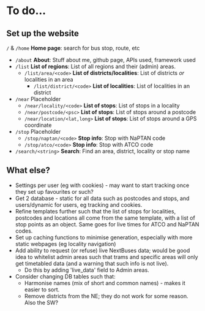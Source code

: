 # To do...

## Set up the website

`/` & `/home` **Home page**: search for bus stop, route, etc
- `/about` **About**: Stuff about me, github page, APIs used, framework used
- `/list` **List of regions**: List of all regions and their (admin) areas.
    - `/list/area/<code>` **List of districts/localities**: List of districts *or* localities in an area
        - `/list/district/<code>` **List of localities**: List of localities in an district
- `/near` Placeholder
    - `/near/locality/<code>` **List of stops**: List of stops in a locality
    - `/near/postcode/<psc>` **List of stops**: List of stops around a postcode
    - `/near/location/<lat,long>` **List of stops**: List of stops around a GPS coordinate
- `/stop` Placeholder
    - `/stop/naptan/<code>` **Stop info**: Stop with NaPTAN code
    - `/stop/atco/<code>` **Stop info**: Stop with ATCO code
- `/search/<string>` **Search**: Find an area, district, locality or stop name

## What else?
- Settings per user (eg with cookies) - may want to start tracking once they
set up favourites or such?
- Get 2 database - static for all data such as postcodes and stops, and
users/dynamic for users, eg tracking and cookies.
- Refine templates further such that the list of stops for localities,
postcodes and locations all come from the same template, with a list of stop
points as an object. Same goes for live times for ATCO and NaPTAN codes.
- Set up caching functions to minimise generation, especially with more static
webpages (eg locality navigation)
- Add ability to request (or refuse) live NextBuses data; would be good idea to
whitelist admin areas such that trams and specific areas will only get
timetabled data  (and a warning that such info is not live).
    - Do this by adding 'live_data' field to Admin areas.
- Consider changing DB tables such that:
    - Harmonise names (mix of short and common names) - makes it easier to sort.
    - Remove districts from the NE; they do not work for some reason. Also the SW?